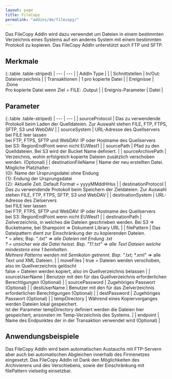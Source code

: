 ```yaml
---
layout: page
title: FileCopy
permalink: "addins/de/filecopy/"
---
```


Das FileCopy AddIn wird dazu verwendet um Dateien in einem bestimmten Verzeichnis eines Systems auf ein anderes System mit einem bestimmten Protokoll zu kopieren.
Das FileCopy AddIn unterstützt auch FTP und SFTP.

## Merkmale

{:.table .table-striped}
| --- | --- |
| AddIn Type |  |
| Schnittstellen | In/Out: Dateiverzeichnis |
| Transaktionen | 1 pro kopierte Datei |
| Ereignisse | <Instanz>.Done <br />Pro kopierte Datei wenn Ziel = FILE: <Instanz>.Output |
| Ereignis-Parameter | Datei |


## Parameter

{:.table .table-striped}
| --- | --- |
| sourceProtocol | Das zu verwendende Protokoll beim Laden der Quelldateien. Zur Auswahl stehen FILE, FTP, FTPS, SFTP, S3 und WebDAV |
| sourceSystem | URL-Adresse des Quellservers <br />bei FILE leer lassen<br/>bei FTP, FTPS, SFTP und WebDAV: IP oder Hostname des Quellservers <br />bei S3: RegionEndPoint wenn nicht EUWest1 |
| sourcePath | Pfad zu den Quelldateien. Bei S3 wird der Bucket Name definiert. |
| sourceArchivePath | Verzeichnis, wohin erfolgreich kopierte Dateien zusätzlich verschoben werden. (Optional) |
| destinationFileName | Name der neu erstellten Datei. Mögliche Platzhalter: <br /> {0}: Name der Ursprungsdatei ohne Endung <br /> {1}: Endung der Ursprungsdatei <br /> {2}: Aktuelle Zeit. Default Format = yyyyMMddHHss |
| destinationProtocol | Das zu verwendende Protokoll beim Speichern der Zieldateien. Zur Auswahl stehen FILE, FTP, FTPS, SFTP, S3 und WebDAV |
| destinationSystem | URL-Adresse des Zielservers<br />bei FILE leer lassen<br/>bei FTP, FTPS, SFTP und WebDAV: IP oder Hostname des Quellservers <br /> bei S3: RegionEndPoint wenn nicht EUWest1 |
| destinationPath | Zielverzeichnis, in welches die Dateien geschrieben werden. Bei S3 => Bucketname, bei Sharepoint => Dokument Library URL |
| filePattern | Das Dateipattern dient zur Einschränkung der zu kopierenden Dateien. <br /> * = alles; Bsp. "*.txt" => alle Dateien mit Endung .txt <br />? = unsicher wie die Datei heisst. Bsp. "1?.txt" => alle Text Dateien welche mindestens eine 1 beinhalten. <br />Mehrere Patterns werden mit Semikolon getrennt. Bsp. "*.txt; *.xml" => alle Text und XML Dateien. |
| moveFiles | true = Dateien werden verschoben, also im Quellverzeichnis  gelöscht<br />false = Dateien werden kopiert, also im Quellverzeichnis belassen |
| sourceUserName | Benutzer mit den für das Quellverzeichnis erforderlichen Berechtigungen (Optional) |
| sourcePassword | Zugehöriges Passwort (Optional) |
| destUserName | Benutzer mit den für das Zielverzeichnis erforderlichen Berechtigungen (Optional) |
| destPassword | Zugehöriges Passwort (Optional) |
| tempDirectory | Während eines Kopiervorganges werden Dateien lokal gespeichert. <br/>Ist der Parameter tempDirectory definiert werden die Dateien hier gespeichert, ansonsten im Temp-Verzeichnis des Systems. |
| endpoint | Name des Endpunktes der in der Transaktion verwendet wird (Optional) |


## Anwendungsbeispiele

Das FileCopy AddIn wird beim automatischen Austauchs mit FTP-Servern aber auch bei automatischen Abgleichen innerhalb des Firmenetzes eingesetzt.
Das FileCopy AddIn ist Dank den Möglichkeiten des Archivierens und des Verschiebens, sowie der Einschränkung mit filePattern vielseitig einsetzbar.


